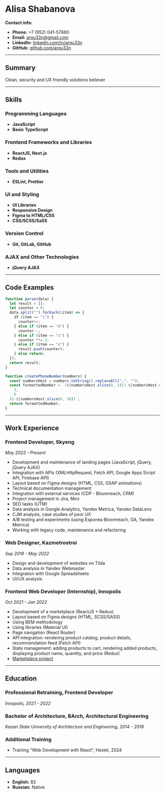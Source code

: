 # Alisa Shabanova

**Contact info:**

- **Phone:** +7 (952) 041-57880
- **Email:** arqu33n@gmail.com
- **LinkedIn:** [linkedin.com/in/arqu33n](https://www.linkedin.com/in/arqu33n/)
- **GitHub:** [github.com/arqu33n](https://github.com/arqu33n)

---

## Summary

Clean, security and UX friendly solutions believer

---

## Skills

### Programming Languages

- **JavaScript**
- **Basic TypeScript**

### Frontend Frameworks and Libraries

- **ReactJS, Next.js**
- **Redux**

### Tools and Utilities

- **ESLint, Prettier**

### UI and Styling

- **UI Libraries**
- **Responsive Design**
- **Figma to HTML/CSS**
- **CSS/SCSS/SaSS**

### Version Control

- **Git, GitLab, GitHub**

### AJAX and Other Technologies

- **jQuery AJAX**

---

## Code Examples

```js
function parse(data) {
  let result = [];
  let counter = 0;
  data.split("").forEach((item) => {
    if (item == "i") {
      counter++;
    } else if (item == "d") {
      counter--;
    } else if (item == "s") {
      counter **= 2;
    } else if (item == "o") {
      result.push(counter);
    } else return;
  });
  return result;
}
```

```js
function createPhoneNumber(numbers) {
  const numbersHost = numbers.toString().replaceAll(",", "");
  const formattedNumber = `(${numbersHost.slice(0, 3)}) ${numbersHost.slice(
    3,
    6
  )}-${numbersHost.slice(6, 10)}`;
  return formattedNumber;
}
```

---

## Work Experience

### Frontend Developer, Skyeng

_May 2022 - Present_

- Development and maintenance of landing pages (JavaScript, jQuery, jQuery AJAX)
- Integration with APIs (XMLHttpRequest, Fetch API, Google Apps Script API, Firebase API)
- Layout based on Figma designs (HTML, CSS, GSAP animations)
- Technical documentation management
- Integration with external services (CDP - Bloomreach, CRM)
- Project management in Jira, Miro
- SEO tasks (UTM)
- Data analysis in Google Analytics, Yandex Metrica, Yandex DataLens
- CJM analysis, case studies of poor UX
- A/B testing and experiments (using Exponea Bloomreach, GA, Yandex Metrica)
- Working with legacy code, maintenance and refactoring

### Web Designer, Kazmetrostroi

_Sep 2019 - May 2022_

- Design and development of websites on Tilda
- Data analysis in Yandex Webmaster
- Integration with Google Spreadsheets
- UI/UX analysis

### Frontend Web Developer (Internship), Innopolis

_Oct 2021 - Jan 2022_

- Development of a marketplace (ReactJS + Redux)
- Layout based on Figma designs (HTML, SCSS/SASS)
- Using BEM methodology
- Using libraries (Material UI)
- Page navigation (React Router)
- API integration: rendering product catalog, product details, recommendation feed (Fetch API)
- State management: adding products to cart, rendering added products, displaying product name, quantity, and price (Redux)
- [ Marketplace project](https://github.com/arqu33n/shop-ReactJS-Redux)

---

## Education

### Professional Retraining, Frontend Developer

_Innopolis, 2021 - 2022_

### Bachelor of Architecture, BArch, Architectural Engineering

_Kazan State University of Architecture and Engineering, 2014 - 2019_

### Additional Training

- Training "Web Development with React", Hexlet, 2024

---

## Languages

- **English:** B2
- **Russian:** Native
